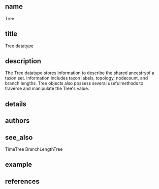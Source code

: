 ## name
Tree
## title
Tree datatype
## description
The Tree datatype stores information to describe the shared ancestryof a taxon set. Information includes taxon labels, topology, nodecount, and branch lengths. Tree objects also possess several usefulmethods to traverse and manipulate the Tree's value.
## details
## authors
## see_also
TimeTree
BranchLengthTree
## example
## references
